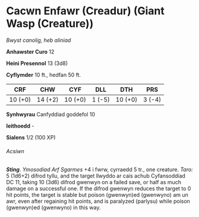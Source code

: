 # Cacwn Enfawr (Creadur) (Giant Wasp (Creature))

*Bwyst canolig, heb aliniad*

**Anhawster Curo** 12

**Heini Presennol** 13 (3d8)

**Cyflymder** 10 ft., hedfan 50 ft.

| CRF     | CHW     | CYF     | DLL    | DTH     | PRS    |
|---------|---------|---------|--------|---------|--------|
| 10 (+0) | 14 (+2) | 10 (+0) | 1 (-5) | 10 (+0) | 3 (-4) |

**Synhwyrau** Canfyddiad goddefol 10

**Ieithoedd** -

**Sialens** 1/2 (100 XP)

###### Acsiwn

***Sting***. *Ymosodiad Arf Sgarmes* +4 i fwrw, cyrraedd 5 tr., one creature. *Taro:* 5 (1d6+2) difrod tyllu, and the target llwyddo ar cais achub Cyfansoddiad DC 11, taking 10 (3d6) difrod gwenwyn on a failed save, or half as much damage on a successful one. If the difrod gwenwyn reduces the target to 0 hit points, the target is stable but poison (gwenwyn)ed (gwenwyno) am un awr, even after regaining hit points, and is paralyzed (parlysu) while poison (gwenwyn)ed (gwenwyno) in this way.
